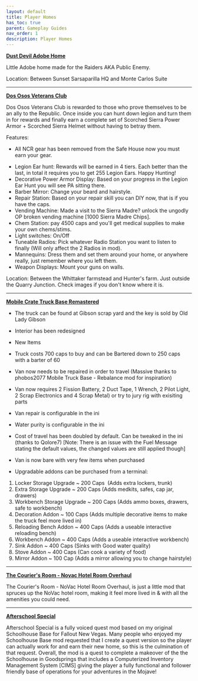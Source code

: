 ```yaml
---
layout: default
title: Player Homes
has_toc: true
parent: Gameplay Guides
nav_order: 1
description: Player Homes
---
```


**[Dust Devil Adobe Home](https://www.nexusmods.com/newvegas/mods/76098)**

Little Adobe home made for the Raiders AKA Public Enemy.

Location: Between Sunset Sarsaparilla HQ and Monte Carlos Suite



***



**[Dos Osos Veterans Club](https://www.nexusmods.com/newvegas/mods/76099)**

Dos Osos Veterans Club is rewarded to those who prove themselves to be an ally to the Republic. Once inside you can hunt down legion and turn them in for rewards and finally earn a complete set of Scorched Sierra Power Armor + Scorched Sierra Helmet without having to betray them.

Features:
-  All NCR gear has been removed from the Safe House now you must earn your gear.  
+ Legion Ear hunt: Rewards will be earned in 4 tiers. Each better than the last, in total it requires you to get 255 Legion Ears. Happy Hunting!
+ Decorative Power Armor Display: Based on your progress in the Legion Ear Hunt you will see PA sitting there.
+ Barber Mirror: Change your beard and hairstyle.
+ Repair Station: Based on your repair skill you can DIY now, that is if you have the caps.
+ Vending Machine: Made a visit to the Sierra Madre? unlock the ungodly OP broken vending machine [1000 Sierra Madre Chips].
+ Chem Station: pay 4500 caps and you'll get medical supplies to make your own chems/stims.
+ Light switches: On/Off 
+ Tuneable Radios: Pick whatever Radio Station you want to listen to finally (Will only affect the 2 Radios in mod).
+ Mannequins: Dress them and set them around your home, or anywhere really, just remember where you left them.
+ Weapon Displays: Mount your guns on walls.

Location:
Between the Whittaker farmstead and Hunter's farm. Just outside the Quarry Junction. Check images if you don't know where it is.



***



**[Mobile Crate Truck Base Remastered](https://www.nexusmods.com/newvegas/mods/81058)**

- The truck can be found at Gibson scrap yard and the key is sold by Old Lady Gibson

- Interior has been redesigned

- New Items

- Truck costs 700 caps to buy and can be Bartered down to 250 caps with a barter of 60

- Van now needs to be repaired in order to travel (Massive thanks to phobos2077 Mobile Truck Base - Rebalance mod for inspiration)

- Van now requires 2 Fission Battery, 2 Duct Tape, 1 Wrench, 2 Pilot Light, 2 Scrap Electronics and 4 Scrap Metal) or try to jury rig with exisiting parts

- Van repair is configurable in the ini

- Water purity is configurable in the ini

- Cost of travel has been doubled by default. Can be tweaked in the ini (thanks to Qolore7) 
[Note: There is an issue with the Fuel Message stating the default values, the changed values are still applied though]

- Van is now bare with very few items when purchased

- Upgradable addons can be purchased from a terminal:

1. Locker Storage Upgrade ~ 200 Caps ﻿    (Adds extra lockers, trunk)
2. Extra Storage Upgrade  ~ 200 Caps﻿       (Adds medkits, safes, cap jar, drawers)
3. Workbench Storage Upgrade ~ 200 Caps    (Adds ammo boxes, drawers, safe to workbench)
4. Decoration Addon ~ 100 Caps﻿﻿﻿   (Adds multiple decorative items to make the truck feel more lived in)
5. Reloading Bench Addon ~ 400 Caps﻿      (Adds a useable interactive reloading bench)
6. Workbench Addon ~ 400 Caps﻿﻿         (Adds a useable interactive workbench)
7. Sink Addon ~ 400 Caps﻿﻿﻿               (Sinks with Good water quality)
8. Stove Addon ~ 400 Caps﻿﻿﻿﻿      (Can cook a variety of food)
9. Mirror Addon ~ 100 Cap﻿﻿﻿              (Adds a mirror allowing you to change hairstyle)


***



**[The Courier's Room - Novac Hotel Room Overhaul](https://www.nexusmods.com/newvegas/mods/81665)**

 The Courier's Room - NoVac Hotel Room Overhaul, is just a little mod that spruces up the NoVac hotel room, making it feel more lived in & with all the amenities you could need.



***



**[Afterschool Special](https://www.nexusmods.com/newvegas/mods/43757)**

Afterschool Special is a fully voiced quest mod based on my original Schoolhouse Base for Fallout New Vegas. Many people who enjoyed my Schoolhouse Base mod requested that I create a quest version so the player can actually work for and earn their new home, so this is the culmination of that request. Overall, the mod is a quest to complete a makeover of the the Schoolhouse in Goodsprings that includes a Computerized Inventory Management System [CIMS] giving the player a fully functional and follower friendly base of operations for your adventures in the Mojave!